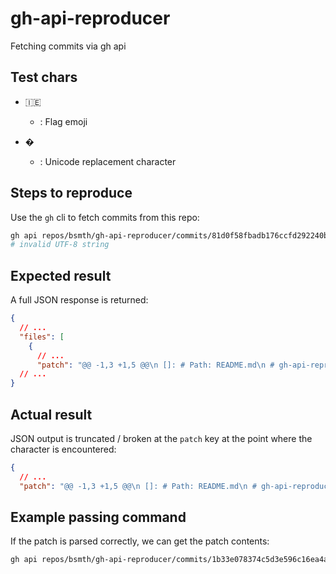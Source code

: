 # gh-api-reproducer

Fetching commits via gh api

## Test chars

- 🇮🇪

  - : Flag emoji

- �

  - : Unicode replacement character

## Steps to reproduce

Use the `gh` cli to fetch commits from this repo:

```bash
gh api repos/bsmth/gh-api-reproducer/commits/81d0f58fbadb176ccfd292240b87e474f4b5c848
# invalid UTF-8 string
```

## Expected result

A full JSON response is returned:

```json
{
  // ...
  "files": [
    {
      // ...
      "patch": "@@ -1,3 +1,5 @@\n []: # Path: README.md\n # gh-api-reproducer\n \n+Fetching commits via gh api\n+\n ## Test chars\n \n - �\n  - : Unicode replacement character\n ..."
  // ...
}
```

## Actual result

JSON output is truncated / broken at the `patch` key at the point where the character is encountered:

```json
{
  // ...
  "patch": "@@ -1,3 +1,5 @@\n []: # Path: README.md\n # gh-api-reproducer\n \n+Fetching commits via gh api\n+\n ## Test chars\n \n -
```

## Example passing command

If the patch is parsed correctly, we can get the patch contents:

```bash
gh api repos/bsmth/gh-api-reproducer/commits/1b33e078374c5d3e596c16ea4a02c735191b21ec --jq '.files[].patch'
```
